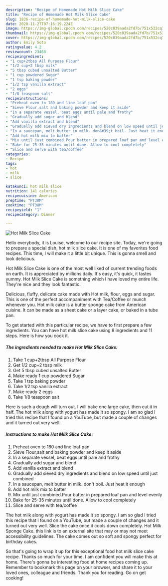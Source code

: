 ```yaml
---
description: "Recipe of Homemade Hot Milk Slice Cake"
title: "Recipe of Homemade Hot Milk Slice Cake"
slug: 1836-recipe-of-homemade-hot-milk-slice-cake
date: 2020-11-27T07:16:19.224Z
image: https://img-global.cpcdn.com/recipes/520c039aada2fd7b/751x532cq70/hot-milk-slice-cake-recipe-main-photo.jpg
thumbnail: https://img-global.cpcdn.com/recipes/520c039aada2fd7b/751x532cq70/hot-milk-slice-cake-recipe-main-photo.jpg
cover: https://img-global.cpcdn.com/recipes/520c039aada2fd7b/751x532cq70/hot-milk-slice-cake-recipe-main-photo.jpg
author: Emily Soto
ratingvalue: 4.2
reviewcount: 23468
recipeingredient:
- "1 cup+2tbsp All Purpose Flour"
- "1/2 cup+2 tbsp milk"
- "5 tbsp cubed unsalted Butter"
- "1 cup powdered Sugar"
- "1 tsp baking powder"
- "1/2 tsp vanilla extract"
- "2 eggs"
- "1/8 teaspoon salt"
recipeinstructions:
- "Preheat oven to 180 and line loaf pan"
- "Sieve Flour,salt and baking powder and keep it aside"
- "In a separate vessel, beat eggs until pale and frothy"
- "Gradually add sugar and blend"
- "Add vanilla extract and blend"
- "Gradually add sieved dry ingredients and blend on low speed until just combined"
- "In a saucepan, melt butter in milk. don&#39;t boil. Just heat it enough"
- "Add hot milk mix to batter"
- "Mix until just combined.Pour batter in prepared loaf pan and level evenly"
- "Bake for 25-35 minutes until done. Allow to cool completely"
- "Slice and serve with tea/coffee"
categories:
- Recipe
tags:
- hot
- milk
- slice

katakunci: hot milk slice 
nutrition: 141 calories
recipecuisine: American
preptime: "PT30M"
cooktime: "PT38M"
recipeyield: "1"
recipecategory: Dinner

---
```



![Hot Milk Slice Cake](https://img-global.cpcdn.com/recipes/520c039aada2fd7b/751x532cq70/hot-milk-slice-cake-recipe-main-photo.jpg)

Hello everybody, it is Louise, welcome to our recipe site. Today, we're going to prepare a special dish, hot milk slice cake. It is one of my favorites food recipes. This time, I will make it a little bit unique. This is gonna smell and look delicious.

Hot Milk Slice Cake is one of the most well liked of current trending foods on earth. It is appreciated by millions daily. It's easy, it's quick, it tastes yummy. Hot Milk Slice Cake is something which I have loved my entire life. They're nice and they look fantastic.

Delicious, fluffy, delicate cake made with Hot milk, flour, eggs and sugar. This is one of the perfect accompaniment with Tea/Coffee or munch whenever you. Hot milk cake is a butter sponge cake from American cuisine. It can be made as a sheet cake or a layer cake, or baked in a tube pan.


To get started with this particular recipe, we have to first prepare a few ingredients. You can have hot milk slice cake using 8 ingredients and 11 steps. Here is how you cook it.

<!--inarticleads1-->

##### The ingredients needed to make Hot Milk Slice Cake:

1. Take 1 cup+2tbsp All Purpose Flour
1. Get 1/2 cup+2 tbsp milk
1. Get 5 tbsp cubed unsalted Butter
1. Make ready 1 cup powdered Sugar
1. Take 1 tsp baking powder
1. Take 1/2 tsp vanilla extract
1. Make ready 2 eggs
1. Take 1/8 teaspoon salt


Here is such a dough will turn out. I will bake one large cake, then cut it in half. The hot milk along with yogurt has made it so spongy. I am so glad I tried this recipe that I found on a YouTube, but made a couple of changes and it turned out very well. 

<!--inarticleads2-->

##### Instructions to make Hot Milk Slice Cake:

1. Preheat oven to 180 and line loaf pan
1. Sieve Flour,salt and baking powder and keep it aside
1. In a separate vessel, beat eggs until pale and frothy
1. Gradually add sugar and blend
1. Add vanilla extract and blend
1. Gradually add sieved dry ingredients and blend on low speed until just combined
1. In a saucepan, melt butter in milk. don&#39;t boil. Just heat it enough
1. Add hot milk mix to batter
1. Mix until just combined.Pour batter in prepared loaf pan and level evenly
1. Bake for 25-35 minutes until done. Allow to cool completely
1. Slice and serve with tea/coffee


The hot milk along with yogurt has made it so spongy. I am so glad I tried this recipe that I found on a YouTube, but made a couple of changes and it turned out very well. Slice the cake once it cools down completely. Hot Milk Sponge Cake. this link is to an external site that may or may not meet accessibility guidelines. The cake comes out so soft and spongy perfect for birthday cakes. 

So that's going to wrap it up for this exceptional food hot milk slice cake recipe. Thanks so much for your time. I am confident you will make this at home. There's gonna be interesting food at home recipes coming up. Remember to bookmark this page on your browser, and share it to your loved ones, colleague and friends. Thank you for reading. Go on get cooking!
